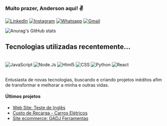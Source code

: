 

### Muito prazer, Anderson aqui! ✌️

[![LinkedIn](https://img.shields.io/badge/LinkedIn-0077B5?style=for-the-badge&logo=linkedin&logoColor=white)](https://www.linkedin.com/in/andersonapinto/)
[![Instagram](https://img.shields.io/badge/Instagram-E4405F?style=for-the-badge&logo=instagram&logoColor=white)](https://www.instagram.com/andersonaugusto.pinto/)
[![Whatsapp](https://img.shields.io/badge/WhatsApp-25D366?style=for-the-badge&logo=whatsapp&logoColor=white)](https://api.whatsapp.com/send?phone=5551997802755&text=Ol%C3%A1%20muito%20prazer,%20tudo%20bem?%0AObrigado%20por%20entrar%20em%20contato.%0AEstou%20pronto%20para%20solucionar%20o%20seu%20problema?)
[![Gmail](	https://img.shields.io/badge/Gmail-D14836?style=for-the-badge&logo=gmail&logoColor=white)](andersonaugustopinto@gmail.com)

![Anurag's GitHub stats](https://github-readme-stats.vercel.app/api?username=AndersonAPinto&show_icons=true&theme=merko)


## Tecnologias utilizadas recentemente...

<div style="display:inline_block"><br/>
    <img align="center" alt="JavaScript" src="https://img.shields.io/badge/JavaScript-F7DF1E?style=for-the-badge&logo=javascript&logoColor=black"/>
    <img align="center" alt="Node.Js" src="https://img.shields.io/badge/Node.js-43853D?style=for-the-badge&logo=node.js&logoColor=white"/>
    <img align="center" alt="Html5" src="https://img.shields.io/badge/HTML5-E34F26?style=for-the-badge&logo=html5&logoColor=white"/>
    <img align="center" alt="CSS" src="https://img.shields.io/badge/CSS3-1572B6?style=for-the-badge&logo=css3&logoColor=white"/>
    <img align="center" alt="Python" src="https://img.shields.io/badge/Python-14354C?style=for-the-badge&logo=python&logoColor=white"/>
    <img align="center" alt="React" src="https://img.shields.io/badge/React-20232A?style=for-the-badge&logo=react&logoColor=61DAFB"/>
</div><br/>

Entusiasta de novas tecnologias, buscando e criando projetos inéditos afim de transformar e melhorar a minha e outras vidas.

#### Últimos projetos
- [Web Site: Teste de Inglês](https://testedeingles.app.br)
- [Custo de Recarga - Carros Elétricos](https://andersonapinto.github.io/ConsumoCarroEletrico/)
- [Site ecommerce: GADJ Ferramentas](https://gadjferramentas.com.br)



